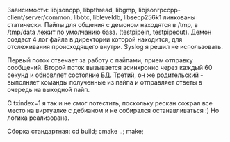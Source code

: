 Зависимости: libjsoncpp, libpthread, libgmp, libjsonrpccpp-client/server/common.
libbtc, libleveldb, libsecp256k1 линкованы статически.
Пайпы для общения с демоном находятся в /tmp, в /tmp/data лежит по умолчанию база. (testpipein, testpipeout).
Демон создаст 4 лог файла в директории которой находится, для отслеживания происходящего внутри. Syslog я решил не использовать. 

Первый поток отвечает за работу с пайпами, прием отправку сообщений.
Второй поток вызывается асинхронно через каждый 60 секунд и обновляет состояние БД.
Третий, он же родительский - выполняет команды полученные из пайпа и отправляет ответы в очередь на выходной пайп.

С txindex=1 я так и не смог потестить, поскольку рескан сожрал все место на виртуалке с дебианом и не собирался останавливаться :)
Но логика реализована. 

Сборка стандартная: cd build; cmake ..; make;
